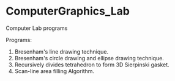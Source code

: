 # ComputerGraphics_Lab
Computer Lab programs


Programs:

1. Bresenham's line drawing technique.
2. Bresenham's circle drawing and ellipse drawing technique.
3. Recursively divides tetrahedron to form 3D Sierpinski gasket.
4. Scan-line area filling Algorithm.

